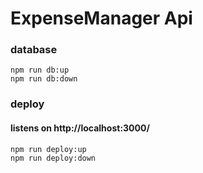 ﻿# ExpenseManager Api

### database

```
npm run db:up
npm run db:down
```


### deploy

#### listens on http://localhost:3000/

```
npm run deploy:up
npm run deploy:down
```
